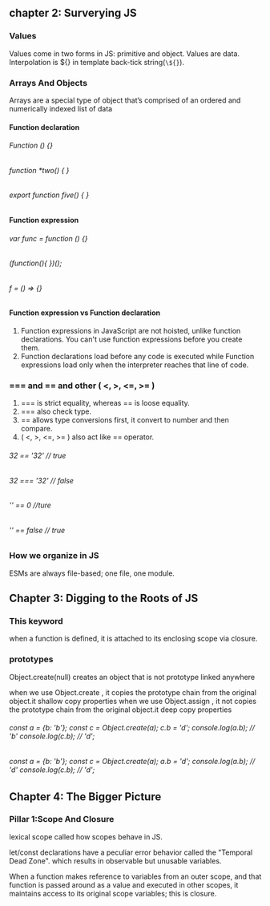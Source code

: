 ## chapter 2: Surverying JS

### Values

Values come in two forms in JS: primitive and object. Values are data.
Interpolation is ${} in template back-tick string(`\${}`).

### Arrays And Objects

Arrays are a special type of object that’s
comprised of an ordered and numerically indexed list of data

#### Function declaration

###### Function () {}

###### function \*two() { }

###### export function five() { }

#### Function expression

###### var func = function () {}

###### (function(){ })();

###### f = () => {}

#### Function expression vs Function declaration

1. Function expressions in JavaScript are not hoisted, unlike function declarations. You can't use function expressions before you create them.
2. Function declarations load before any code is executed while Function expressions load only when the interpreter reaches that line of code.

### === and == and other ( <, >, <=, >= )

1. === is strict equality, whereas == is loose equality.
2. === also check type.
3. == allows type conversions first, it convert to number and then compare.
4. ( <, >, <=, >= ) also act like == operator.

###### 32 == '32' // true

###### 32 === '32' // false

###### '' == 0 //ture

###### '' == false // true

### How we organize in JS

ESMs are always file-based; one file, one module.

## Chapter 3: Digging to the Roots of JS

### This keyword

when a function is defined, it is attached to its enclosing scope via closure.

### prototypes

Object.create(null) creates an object that is not prototype linked anywhere

when we use Object.create , it copies the prototype chain from the original object.it shallow copy properties
when we use Object.assign , it not copies the prototype chain from the original object.it deep copy properties

###### const a = {b: 'b'}; const c = Object.create(a); c.b = 'd'; console.log(a.b); // 'b' console.log(c.b); // 'd';

###### const a = {b: 'b'}; const c = Object.create(a); a.b = 'd'; console.log(a.b); // 'd' console.log(c.b); // 'd';

## Chapter 4: The Bigger Picture

### Pillar 1:Scope And Closure

lexical scope called how scopes behave in JS.

let/const declarations have a peculiar error behavior called the "Temporal Dead Zone". which results in observable but unusable variables.

When a function makes reference to variables from an outer scope, and that function is passed around as a value and executed in other scopes, it maintains access to its original scope variables; this is closure.

